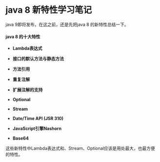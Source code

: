 # java 8 新特性学习笔记

java 9即将发布，在这之前，还是先把java 8 的新特性总结一下。

#### java 8 的十大特性

* **Lambda表达式**

* **接口的默认方法与静态方法**

* **方法引用**

* **重复注解**

* **扩展注解的支持**

* **Optional**

* **Stream**

* **Date/Time API \(JSR 310\)**

* **JavaScript引擎Nashorn**

* **Base64**

这些新特性中Lambda表达式和、Stream、Optional应该是用处最大，也最方便的特性。

